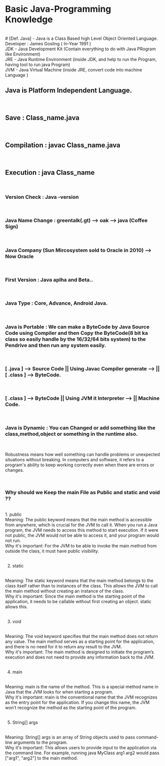 # Basic Java-Programming Knowledge
<br>
# [Def. Java] - Java is a Class Based high Level Object Oriented Language.
<br>
Developer : James Gosling ( In-Year 1991 )
<br>
JDK - Java Development Kit (Contain everything to do with Java PRogram like Environment)
<br>
JRE - Java Runtime Environment (inside JDK, and help to run the Program, having tool to run java Program)
<br>
JVM - Java Virtual Machine (inside JRE, convert code into machine Language )
<br>

## Java is Platform Independent Language.

<br>

## Save : Class_name.java
<br>

## Compilation : javac Class_name.java
<br>

## Execution : java Class_name
<br>

### Version Check : Java -version

<br>

### Java Name Change : greentalk(.gt) --> oak --> java (Coffee Sign)
<br>

### Java Company (Sun Mircosystem sold to Oracle in 2010) --> Now Oracle
<br>

### First Version : Java aplha and Beta..
<br>

### Java Type : Core, Advance, Android Java.
<br>

### Java is Portable : We can make a ByteCode by Java Source Code using Compiler and then Copy the ByteCode(8 bit ka class so easily handle by the 16/32/64 bits system) to the Pendrive and then run any system easily.
<br>

### [ .java ] --> Source Code || Using Javac Compiler generate --> || [ .class ] --> ByteCode.
<br>

### [ .class ] --> ByteCode || Using JVM it Interpreter --> || Machine Code.

<br>

### Java is Dynamic : You can Changed or add something like the class,method,object or something in the runtime also.

<br>

Robustness means how well something can handle problems or unexpected situations without breaking. In computers and software, it refers to a program's ability to keep working correctly even when there are errors or changes.

<br>

### Why should we Keep the main File as Public and static and void ??
<br>
1. public
<br>
Meaning: The public keyword means that the main method is accessible from anywhere, which is crucial for the JVM to call it. When you run a Java program, the JVM needs to access this method to start execution. If it were not public, the JVM would not be able to access it, and your program would not run.
<br>
Why it's important: For the JVM to be able to invoke the main method from outside the class, it must have public visibility.
<br>
<br>

2. static
<br>
Meaning: The static keyword means that the main method belongs to the class itself rather than to instances of the class. This allows the JVM to call the main method without creating an instance of the class.
<br>
Why it's important: Since the main method is the starting point of the application, it needs to be callable without first creating an object. static allows this.
<br>
<br>

3. void
<br>
Meaning: The void keyword specifies that the main method does not return any value. The main method serves as a starting point for the application, and there is no need for it to return any result to the JVM.
<br>
Why it's important: The main method is designed to initiate the program’s execution and does not need to provide any information back to the JVM.
<br>
<br>

4. main
<br>
Meaning: main is the name of the method. This is a special method name in Java that the JVM looks for when starting a program.
<br>
Why it's important: main is the conventional name that the JVM recognizes as the entry point for the application. If you change this name, the JVM won’t recognize the method as the starting point of the program.
<br>
<br>

5. String[] args
<br>
Meaning: String[] args is an array of String objects used to pass command-line arguments to the program.
<br>
Why it's important: This allows users to provide input to the application via the command line. For example, running java MyClass arg1 arg2 would pass ["arg1", "arg2"] to the main method.
<br>
<br>